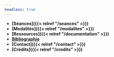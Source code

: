 ```yaml
---
headless: true
---
```


- **[Séances]({{< relref "/seances" >}})**
- **[Modalités]({{< relref "/modalites" >}})**
- **[Ressources]({{< relref "/documentation" >}})**
- **<a href="https://www.zotero.org/groups/4823133/fra3825-2023" target="blank">Bibliographie</a>**
- **[Contact]({{< relref "/contact" >}})**
- **[Crédits]({{< relref "/credits" >}})**

<!--
- **<a href="https://demo.hedgedoc.org/" target="blank">Index des notes</a>**
-->
